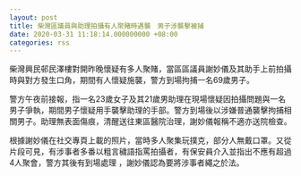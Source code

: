 ```yaml
---
layout: post
title: 柴灣區議員與助理拍攝有人聚賭時遇襲　男子涉襲擊被捕
date: 2020-03-31 11:18:14.000000000 +08:00
categories: rss
---
```


柴灣興民邨民澤樓對開昨晚懷疑有多人聚賭，當區區議員謝妙儀及其助手上前拍攝時與對方發生口角，期間有人懷疑施襲，警方到場拘捕一名69歲男子。

警方午夜前接報，指一名23歲女子及其21歲男助理在現場懷疑因拍攝問題與一名男子爭執，期間男子懷疑用手襲擊助理的手部。警方到場後以涉嫌普通襲擊拘捕相關男子。助理無表面傷痕，清醒送往東區醫院治理，謝妙儀報稱不適亦送院檢查。

根據謝妙儀在社交專頁上載的照片，當時多人聚集玩撲克，部分人無戴口罩。又從片段可見，有涉事者多番以粗言穢語指罵拍攝者，有保安員介入並指出不應有超過4人聚會，警方其後有到場處理 ，謝妙儀認為要將涉事者繩之於法。
